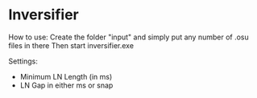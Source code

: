 ﻿# Inversifier

How to use:
Create the folder "input" and simply put any number of .osu files in there
Then start inversifier.exe

Settings:
- Minimum LN Length (in ms)
- LN Gap in either ms or snap
